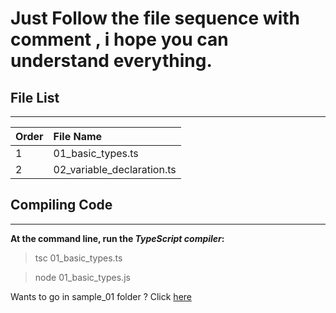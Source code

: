 # Just Follow the file sequence with comment , i hope you can understand everything.

## File List
----------------------------------

| Order         | File Name                    | 
| ------------- |:---------------------------  | 
| 1             | 01_basic_types.ts            | 
| 2             | 02_variable_declaration.ts   | 





## Compiling Code
--------------------------

**At the command line, run the _TypeScript compiler_:**

> tsc 01_basic_types.ts

> node 01_basic_types.js


Wants to go in sample_01 folder ? Click  [here](/sample_01)


